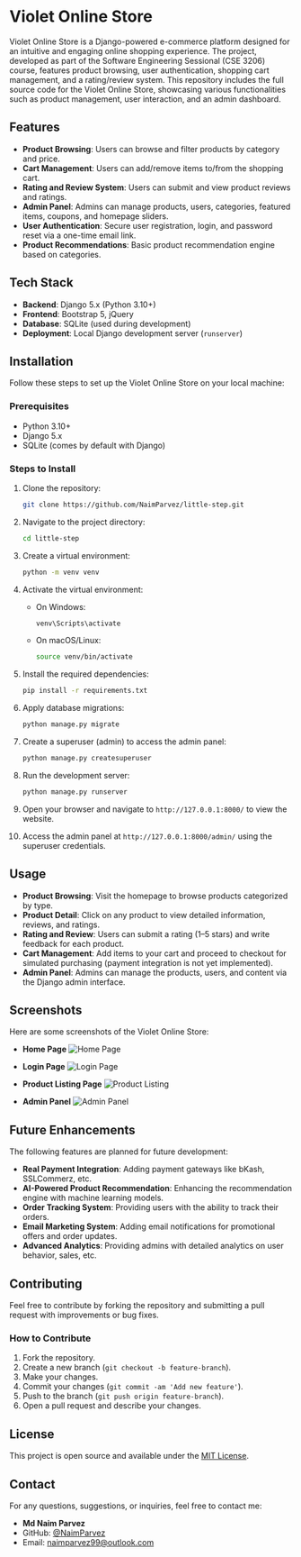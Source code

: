 
# Violet Online Store

Violet Online Store is a Django-powered e-commerce platform designed for an intuitive and engaging online shopping experience. The project, developed as part of the Software Engineering Sessional (CSE 3206) course, features product browsing, user authentication, shopping cart management, and a rating/review system. This repository includes the full source code for the Violet Online Store, showcasing various functionalities such as product management, user interaction, and an admin dashboard.

## Features

- **Product Browsing**: Users can browse and filter products by category and price.
- **Cart Management**: Users can add/remove items to/from the shopping cart.
- **Rating and Review System**: Users can submit and view product reviews and ratings.
- **Admin Panel**: Admins can manage products, users, categories, featured items, coupons, and homepage sliders.
- **User Authentication**: Secure user registration, login, and password reset via a one-time email link.
- **Product Recommendations**: Basic product recommendation engine based on categories.

## Tech Stack

- **Backend**: Django 5.x (Python 3.10+)
- **Frontend**: Bootstrap 5, jQuery
- **Database**: SQLite (used during development)
- **Deployment**: Local Django development server (`runserver`)

## Installation

Follow these steps to set up the Violet Online Store on your local machine:

### Prerequisites

- Python 3.10+
- Django 5.x
- SQLite (comes by default with Django)

### Steps to Install

1. Clone the repository:
   ```bash
   git clone https://github.com/NaimParvez/little-step.git
   ```

2. Navigate to the project directory:
   ```bash
   cd little-step
   ```

3. Create a virtual environment:
   ```bash
   python -m venv venv
   ```

4. Activate the virtual environment:
   - On Windows:
     ```bash
     venv\Scripts\activate
     ```
   - On macOS/Linux:
     ```bash
     source venv/bin/activate
     ```

5. Install the required dependencies:
   ```bash
   pip install -r requirements.txt
   ```

6. Apply database migrations:
   ```bash
   python manage.py migrate
   ```

7. Create a superuser (admin) to access the admin panel:
   ```bash
   python manage.py createsuperuser
   ```

8. Run the development server:
   ```bash
   python manage.py runserver
   ```

9. Open your browser and navigate to `http://127.0.0.1:8000/` to view the website.

10. Access the admin panel at `http://127.0.0.1:8000/admin/` using the superuser credentials.

## Usage

- **Product Browsing**: Visit the homepage to browse products categorized by type.
- **Product Detail**: Click on any product to view detailed information, reviews, and ratings.
- **Rating and Review**: Users can submit a rating (1–5 stars) and write feedback for each product.
- **Cart Management**: Add items to your cart and proceed to checkout for simulated purchasing (payment integration is not yet implemented).
- **Admin Panel**: Admins can manage the products, users, and content via the Django admin interface.

## Screenshots

Here are some screenshots of the Violet Online Store:

- **Home Page**
  ![Home Page](./screenshots/home.png)

- **Login Page**
  ![Login Page](./screenshots/login.png)

- **Product Listing Page**
  ![Product Listing](./screenshots/products.png)

- **Admin Panel**
  ![Admin Panel](./screenshots/admin.png)

## Future Enhancements

The following features are planned for future development:

- **Real Payment Integration**: Adding payment gateways like bKash, SSLCommerz, etc.
- **AI-Powered Product Recommendation**: Enhancing the recommendation engine with machine learning models.
- **Order Tracking System**: Providing users with the ability to track their orders.
- **Email Marketing System**: Adding email notifications for promotional offers and order updates.
- **Advanced Analytics**: Providing admins with detailed analytics on user behavior, sales, etc.

## Contributing

Feel free to contribute by forking the repository and submitting a pull request with improvements or bug fixes.

### How to Contribute

1. Fork the repository.
2. Create a new branch (`git checkout -b feature-branch`).
3. Make your changes.
4. Commit your changes (`git commit -am 'Add new feature'`).
5. Push to the branch (`git push origin feature-branch`).
6. Open a pull request and describe your changes.

## License

This project is open source and available under the [MIT License](LICENSE).

## Contact

For any questions, suggestions, or inquiries, feel free to contact me:

- **Md Naim Parvez**
- GitHub: [@NaimParvez](https://github.com/NaimParvez)
- Email: naimparvez99@outlook.com

```
